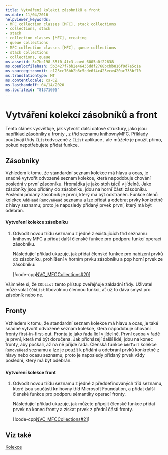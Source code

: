 ```yaml
---
title: Vytváření kolekcí zásobníků a front
ms.date: 11/04/2016
helpviewer_keywords:
- MFC collection classes [MFC], stack collections
- collections, stack
- stack
- collection classes [MFC], creating
- queue collections
- MFC collection classes [MFC], queue collections
- stack collections
- collections, queue
ms.assetid: 3c7bc198-35f0-4fc3-aaed-6005a0f22638
ms.openlocfilehash: 5b3427f7bb2e46435ddf2768bcbb816f9d7e5c1a
ms.sourcegitcommit: c123cc76bb2b6c5cde6f4c425ece420ac733bf70
ms.translationtype: MT
ms.contentlocale: cs-CZ
ms.lasthandoff: 04/14/2020
ms.locfileid: "81371605"
---
```

# <a name="creating-stack-and-queue-collections"></a>Vytváření kolekcí zásobníků a front

Tento článek vysvětluje, jak vytvořit další datové struktury, jako jsou [například zásobníky](#_core_stacks) a fronty , z tříd seznamu [knihovny](#_core_queues)MFC. Příklady používají třídy `CList`odvozené z `CList` aplikace , ale můžete je použít přímo, pokud nepotřebujete přidat funkce.

## <a name="stacks"></a><a name="_core_stacks"></a>Zásobníky

Vzhledem k tomu, že standardní seznam kolekce má hlavu a ocas, je snadné vytvořit odvozené seznam kolekce, která napodobuje chování poslední v první zásobníku. Hromádka je jako stoh táců v jídelně. Jako zásobníky jsou přidány do zásobníku, jdou na horní části zásobníku. Poslední přidaný zásobník je první, který má být odstraněn. Funkce členů kolekce `AddHead` `RemoveHead` seznamu a lze přidat a odebrat prvky konkrétně z hlavy seznamu; proto je naposledy přidaný prvek první, který má být odebrán.

#### <a name="to-create-a-stack-collection"></a>Vytvoření kolekce zásobníku

1. Odvodit novou třídu seznamu z jedné z existujících tříd seznamu knihovny MFC a přidat další členské funkce pro podporu funkcí operací zásobníku.

   Následující příklad ukazuje, jak přidat členské funkce pro nabízení prvků do zásobníku, prohlížení v horním prvku zásobníku a pop horní prvek ze zásobníku:

   [!code-cpp[NVC_MFCCollections#20](../mfc/codesnippet/cpp/creating-stack-and-queue-collections_1.h)]

Všimněte si, že `CObList` tento přístup zveřejňuje základní třídy. Uživatel může volat `CObList` libovolnou člennou funkci, ať už to dává smysl pro zásobník nebo ne.

## <a name="queues"></a><a name="_core_queues"></a>Fronty

Vzhledem k tomu, že standardní seznam kolekce má hlavu a ocas, je také snadné vytvořit odvozené seznam kolekce, která napodobuje chování fronty first-in-first-out. Fronta je jako řada lidí v jídelně. První osoba v řadě je první, která má být doručena. Jak přicházejí další lidé, jdou na konec fronty, aby počkali, až na ně přijde řada. Členská funkce `AddTail` kolekce `RemoveHead` seznamu a lze je použít k přidání a odebrání prvků konkrétně z hlavy nebo ocasu seznamu; proto je naposledy přidaný prvek vždy poslední, který má být odebrán.

#### <a name="to-create-a-queue-collection"></a>Vytvoření kolekce front

1. Odvodit novou třídu seznamu z jedné z předdefinovaných tříd seznamu, které jsou součástí knihovny tříd Microsoft Foundation, a přidat další členské funkce pro podporu sémantiky operací fronty.

   Následující příklad ukazuje, jak můžete připojit členské funkce přidat prvek na konec fronty a získat prvek z přední části fronty.

   [!code-cpp[NVC_MFCCollections#21](../mfc/codesnippet/cpp/creating-stack-and-queue-collections_2.h)]

## <a name="see-also"></a>Viz také

[Kolekce](../mfc/collections.md)
